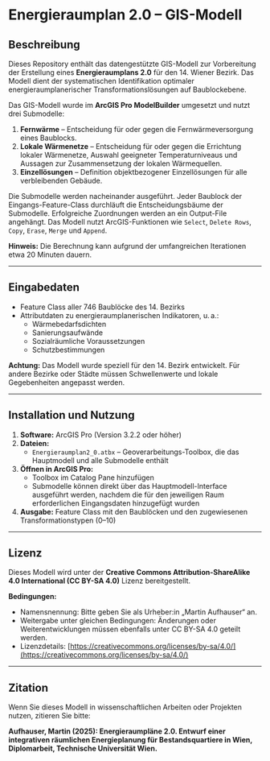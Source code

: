 # Energieraumplan 2.0 – GIS-Modell

## Beschreibung

Dieses Repository enthält das datengestützte GIS-Modell zur Vorbereitung der Erstellung eines **Energieraumplans 2.0** für den 14. Wiener Bezirk. Das Modell dient der systematischen Identifikation optimaler energieraumplanerischer Transformationslösungen auf Baublockebene.  

Das GIS-Modell wurde im **ArcGIS Pro ModelBuilder** umgesetzt und nutzt drei Submodelle:  

1. **Fernwärme** – Entscheidung für oder gegen die Fernwärmeversorgung eines Baublocks.  
2. **Lokale Wärmenetze** – Entscheidung für oder gegen die Errichtung lokaler Wärmenetze, Auswahl geeigneter Temperaturniveaus und Aussagen zur Zusammensetzung der lokalen Wärmequellen.  
3. **Einzellösungen** – Definition objektbezogener Einzellösungen für alle verbleibenden Gebäude.

Die Submodelle werden nacheinander ausgeführt. Jeder Baublock der Eingangs-Feature-Class durchläuft die Entscheidungsbäume der Submodelle. Erfolgreiche Zuordnungen werden an ein Output-File angehängt. Das Modell nutzt ArcGIS-Funktionen wie `Select`, `Delete Rows`, `Copy`, `Erase`, `Merge` und `Append`.  

**Hinweis:** Die Berechnung kann aufgrund der umfangreichen Iterationen etwa 20 Minuten dauern.

---

## Eingabedaten

- Feature Class aller 746 Baublöcke des 14. Bezirks  
- Attributdaten zu energieraumplanerischen Indikatoren, u. a.:
  - Wärmebedarfsdichten  
  - Sanierungsaufwände  
  - Sozialräumliche Voraussetzungen  
  - Schutzbestimmungen 

**Achtung:** Das Modell wurde speziell für den 14. Bezirk entwickelt. Für andere Bezirke oder Städte müssen Schwellenwerte und lokale Gegebenheiten angepasst werden.

---

## Installation und Nutzung

1. **Software:** ArcGIS Pro (Version 3.2.2 oder höher)  
2. **Dateien:**  
   - `Energieraumplan2_0.atbx` – Geoverarbeitungs-Toolbox, die das Hauptmodell und alle Submodelle enthält
3. **Öffnen in ArcGIS Pro:**  
   - Toolbox im Catalog Pane hinzufügen  
   - Submodelle können direkt über das Hauptmodell-Interface ausgeführt werden, nachdem die für den jeweiligen Raum erforderlichen Eingangsdaten hinzugefügt wurden
4. **Ausgabe:** Feature Class mit den Baublöcken und den zugewiesenen Transformationstypen (0–10)  

---

## Lizenz

Dieses Modell wird unter der **Creative Commons Attribution-ShareAlike 4.0 International (CC BY-SA 4.0)** Lizenz bereitgestellt.  

**Bedingungen:**  
- Namensnennung: Bitte geben Sie als Urheber:in „Martin Aufhauser“ an.  
- Weitergabe unter gleichen Bedingungen: Änderungen oder Weiterentwicklungen müssen ebenfalls unter CC BY-SA 4.0 geteilt werden.  
- Lizenzdetails: [https://creativecommons.org/licenses/by-sa/4.0/](https://creativecommons.org/licenses/by-sa/4.0/)

---

## Zitation

Wenn Sie dieses Modell in wissenschaftlichen Arbeiten oder Projekten nutzen, zitieren Sie bitte:

**Aufhauser, Martin (2025): Energieraumpläne 2.0. Entwurf einer integrativen räumlichen Energieplanung für Bestandsquartiere in Wien, Diplomarbeit, Technische Universität Wien.**

